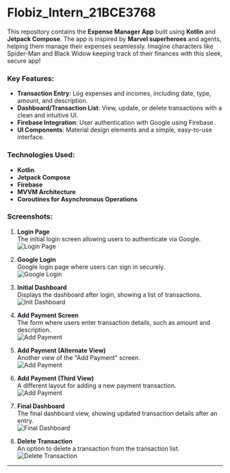 # Flobiz_Intern_21BCE3768

This repository contains the **Expense Manager App** built using **Kotlin** and **Jetpack Compose**. The app is inspired by **Marvel superheroes** and agents, helping them manage their expenses seamlessly. Imagine characters like Spider-Man and Black Widow keeping track of their finances with this sleek, secure app!

### Key Features:
- **Transaction Entry**: Log expenses and incomes, including date, type, amount, and description.
- **Dashboard/Transaction List**: View, update, or delete transactions with a clean and intuitive UI.
- **Firebase Integration**: User authentication with Google using Firebase.
- **UI Components**: Material design elements and a simple, easy-to-use interface.

### Technologies Used:
- **Kotlin**
- **Jetpack Compose**
- **Firebase**
- **MVVM Architecture**
- **Coroutines for Asynchronous Operations**


### Screenshots:

1. **Login Page**  
   The initial login screen allowing users to authenticate via Google.  
   ![Login Page](https://github.com/user-attachments/assets/4ee997d9-9794-479f-8b59-d918c7be7940)

2. **Google Login**  
   Google login page where users can sign in securely.  
   ![Google Login](https://github.com/user-attachments/assets/d63bb244-5382-41a5-92c2-e5c644c160a5)

3. **Initial Dashboard**  
   Displays the dashboard after login, showing a list of transactions.  
   ![Init Dashboard](https://github.com/user-attachments/assets/48c33820-1f52-483b-9d2c-e9127534ddf4)

4. **Add Payment Screen**  
   The form where users enter transaction details, such as amount and description.  
   ![Add Payment](https://github.com/user-attachments/assets/390b8adb-2811-4b6e-9c84-30f163746b0a)

5. **Add Payment (Alternate View)**  
   Another view of the "Add Payment" screen.  
   ![Add Payment](https://github.com/user-attachments/assets/2ba59242-76dc-4657-bd30-4e0f24964fc6)

6. **Add Payment (Third View)**  
   A different layout for adding a new payment transaction.  
   ![Add Payment](https://github.com/user-attachments/assets/b085b929-9dd9-42c2-ad60-67c219e9b445)

7. **Final Dashboard**  
   The final dashboard view, showing updated transaction details after an entry.  
   ![Final Dashboard](https://github.com/user-attachments/assets/45c2cdb2-a881-4b06-8c64-a2da3e3f1f82)

8. **Delete Transaction**  
   An option to delete a transaction from the transaction list.  
   ![Delete Transaction](https://github.com/user-attachments/assets/a3f50e28-a6ed-4f90-9749-a6ec82bcff27)

---
